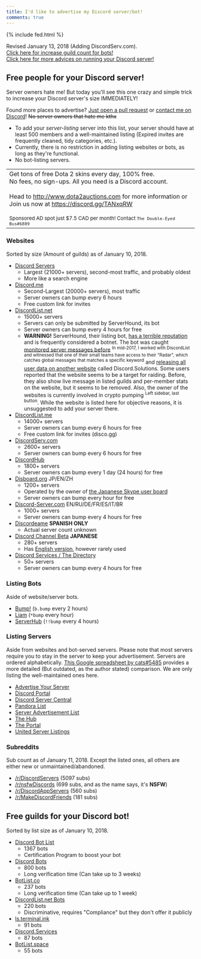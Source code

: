 ```yaml
---
title: I'd like to advertise my Discord server/bot!
comments: true
---
```


{% include fed.html %}

<meta name="og:title" content="I'd like to advertise my Discord server/bot!">
<meta name="og:site_name" content="AustinHuang.me">
<meta name="og:type" content="website">
<meta name="og:image" content="https://www.gravatar.com/avatar/d5a5f57410d9f6bf426ac4e1c1c66c2c.jpg">
<meta name="og:image:type" content="image/jpeg">
<meta name="og:image:alt" content="Austin Huang the Bus :^)">
<meta name="og:description" content="Need people for your Discord server? Need guilds for your Discord bots? This guide introduces various ways to achieve your goal!">

Revised January 13, 2018 (Adding DiscordServ.com).<br />[Click here for increase guild count for bots!](#free-guilds-for-your-discord-bot)<br />[Click here for more advices on running your Discord server!](./discord-server-guide)
## Free people for your Discord server!

Server owners hate me! But today you'll see this one crazy and simple trick to increase your Discord server's size IMMEDIATELY!

Found more places to advertise? [Just open a pull request](https://github.com/austinhuang0131/austinhuang0131.github.io/blob/master/advertising.md) or [contact me on Discord](https://discord.gg/013MqTM1p1qm52VcZ)! ~~No server owners that hate me kthx~~

* To add your *server-listing* server into this list, your server should have at least 500 members and a well-maintained listing (Expired invites are frequently cleaned, tidy categories, etc.).
* Currently, there is no restriction in adding listing websites or bots, as long as they're functional.
* No bot-listing servers.

<table width="800px">
  <tr>
    <td width="100%">
      <!-- <b>PREMIUM AD SPACE with 150 views per day!</b><br />Just $7.5 CAD per month!<br />Pay <a href="./donate">here</a> (And <a href="http://discord.gg/013MqTM1p1qm52VcZ">contact me</a>) -->
      Get tons of free Dota 2 skins every day, 100% free.<br />No fees, no sign-ups. All you need is a Discord account.
      <br/><br/>Head to <a href="http://www.dota2auctions.com">http://www.dota2auctions.com</a> for more information or<br />
      Join us now at <a href="https://discord.gg/TANxqRW">https://discord.gg/TANxqRW</a><br /><br />
      <small>Sponsored AD spot just $7.5 CAD per month! Contact <code>The Double-Eyed Bus#6889</code></small>
    </td>
  </tr>
</table>
  
### Websites
Sorted by size (Amount of guilds) as of January 10, 2018.

<!-- No edits above this point, except the "Revised" date, unless performed by Austin Huang himself -->

* [Discord Servers](http://discservs.co)
  * Largest (21000+ servers), second-most traffic, and probably oldest
  * More like a search engine
* [Discord.me](http://discord.me)
  * Second-Largest (20000+ servers), most traffic
  * Server owners can bump every 6 hours
  * Free custom link for invites
* [DiscordList.net](http://discordlist.net)
  * 15000+ servers
  * Servers can only be submitted by ServerHound, its bot 
  * Server owners can bump every 4 hours for free
  * **WARNING!** ServerHound, their listing bot, [has a terrible reputation](https://www.reddit.com/search?q=serverhound) and is frequently considered a botnet. The bot was caught [monitored server messages before](https://www.reddit.com/r/discordapp/comments/5sz8qo/does_serverhound_secretly_log_your_servers_chat/) <sup>In mid-2017, I worked with DiscordList and witnessed that one of their small teams have access to their "Radar", which catches global messages that matches a specific keyword</sup> and [releasing all user data on another website](https://www.reddit.com/r/discordapp/comments/79e79e/serverhound_website_taken_down/) called Discord.Solutions. Some users reported that the website seems to be a target for raiding. Before, they also show live message in listed guilds and per-member stats on the website, but it seems to be removed. Also, the owner of the websites is currently involved in crypto pumping <sup>Left sidebar, last button</sup>. While the website is listed here for objective reasons, it is unsuggested to add your server there.
* [DiscordList.me](http://discordlist.me)
  * 14000+ servers
  * Server owners can bump every 6 hours for free
  * Free custom link for invites (disco.gg)
* [DiscordServ.com](http://discordserv.com)
  * 2600+ servers
  * Server owners can bump every 6 hours for free
* [DiscordHub](https://discordhub.com/servers/list)
  * 1800+ servers
  * Server owners can bump every 1 day (24 hours) for free
* [Disboard.org](http://disboard.org) JP/EN/ZH
  * 1200+ servers
  * Operated by the owner of [the Japanese Skype user board](http://skypech.com)
  * Server owners can bump every hour for free
* [Discord-Server.com](http://discord-server.com) EN/RU/DE/FR/ES/IT/BR
  * 1000+ servers
  * Server owners can bump every 4 hours for free
* [Discordeame](http://discordea.net) **SPANISH ONLY**
  * Actual server count unknown
* [Discord Channel Beta](http://discha.net) **JAPANESE**
  * 280+ servers
  * Has [English version](http://discord-chan.net), however rarely used
* [Discord Services / The Directory](http://discord.services)
  * 50+ servers
  * Server owners can bump every 4 hours for free

### Listing Bots
Aside of website/server bots.

* [Bump!](https://discordapp.com/oauth2/authorize?client_id=354107917508673547&scope=bot&permissions=1341643969) (`b.bump` every 2 hours)
* [Liam](https://liam.advertise.racing/) (`*bump` every hour)
* [ServerHub](https://discordapp.com/oauth2/authorize?client_id=277420177283481601&scope=bot&permissions=351297) (`!!bump` every 4 hours)

### Listing Servers
Aside from websites and bot-served servers. Please note that most servers require you to stay in the server to keep your advertisement. Servers are ordered alphabetically. [This Google spreadsheet by cats#5485](https://docs.google.com/spreadsheets/d/1Ia8VYVrnggQR1Kvb982DzbjZMXjqqrtETPVE9ri7Jag/edit#gid=0) provides a more detailed (But outdated, as the author stated) comparison. We are only listing the well-maintained ones here.

* [Advertise Your Server](https://discord.gg/RrjdrGQ)
* [Discord Portal](https://discord.gg/KmZETQW)
* [Discord Server Central](http://discord.gg/PrzjCjG)
* [Pandora List](https://discord.gg/mU9ezQ2)
* [Server Advertisement List](http://discord.gg/Gb9gjd3)
* [The Hub](https://discord.gg/dGUC3F6)
* [The Portal](https://discord.gg/6HtGJ98)
* [United Server Listings](https://discord.gg/HbATpW2)

### Subreddits
Sub count as of January 11, 2018. Except the listed ones, all others are either new or unmaintained/abandoned.

* [/r/DiscordServers](https://www.reddit.com/r/discordservers/) (5097 subs)
* [/r/nsfwDiscords](https://www.reddit.com/r/nsfwDiscords/) (699 subs, and as the name says, it's **NSFW**)
* [/r/DiscordAppServers](https://www.reddit.com/r/DiscordAppServers/) (560 subs)
* [/r/MakeDiscordFriends](https://www.reddit.com/r/MakeDiscordFriends/) (181 subs)

## Free guilds for your Discord bot!
Sorted by list size as of January 10, 2018.

* [Discord Bot List](https://discordbots.org)
  * 1367 bots
  * Certification Program to boost your bot
* [Discord Bots](https://bots.discord.pw)
  * 800 bots
  * Long verification time (Can take up to 3 weeks)
* [BotList.co](https://botlist.co/bots/filter?category=&platform=15&order=date)
  * 237 bots
  * Long verification time (Can take up to 1 week)
* [DiscordList.net Bots](https://bots.discordlist.net)
  * 220 bots
  * Discriminative, requires "Compliance" but they don't offer it publicly
* [ls.terminal.ink](https://ls.terminal.ink)
  * 91 bots
* [Discord.Services](http://discord.services/bots/)
  * 87 bots
* [BotList.space](https://botlist.space)
  * 55 bots
